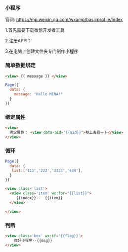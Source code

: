 ### 小程序

官网: https://mp.weixin.qq.com/wxamp/basicprofile/index 

1.首先需要下载微信开发者工具

2.注册APPID

3.在电脑上创建文件夹专门制作小程序

### 简单数据绑定

```html
<view> {{ message }} </view>
```



```js
Page({
  data: {
    message: 'Hello MINA!'
  }
})
```

### 绑定属性

```html
<view>
  绑定属性： <view data-aid="{{aid}}">秒上去看一下</view>
</view>
```

### 循环

```js
Page({
  data: {
   list:['111','222','3333','444'],
  }
})
```

```html
<view class='list'>
  <view class='item' wx:for="{{list}}">
     {{index}}--  {{item}}
  </view>

</view>
```

### 判断

```html
<view class='box' wx:if='{{flag}}'>
    你好小程序--{{msg}}
</view>

```

